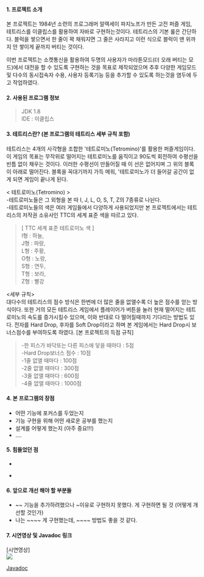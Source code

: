 #### 1. 프로젝트 소개
본 프로젝트는 1984년 소련의 프로그래머 알렉세이 파지노프가 만든 고전 퍼즐 게임, 테트리스를 이클립스를 활용하여 자바로 구현하는것이다. 
테트리스의 기본 룰은 간단하다. 블럭을 쌓으면서 한 줄이 꽉 채워지면 그 줄은 사라지고 이런 식으로 블럭이 맨 위까지 안 쌓이게 끝까지 버티는 것이다.

이번 프로젝트는 소켓통신을 활용하여 두명의 사용자가 마라톤모드(더 오래 버티는 모드)에서 대전을 할 수 있도록 구현하는 것을 목표로 제작되었으며
추후 다양한 게임모드 및 다수의 동시접속자 수용, 사용자 등록기능 등을 추가할 수 있도록 하는것을 염두에 두고 작업하였다.

#### 2. 사용된 프로그램 정보
>JDK 1.8    
>IDE : 이클립스    

#### 3. 테트리스란? (본 프로그램의 테트리스 세부 규칙 포함)
테트리스는 4개의 사각형을 조합한 '테트로미노(Tetromino)'를 활용한 퍼즐게임이다. 이 게임의 목표는 무작위로 떨어지는 테트로미노를 움직이고 90도씩 회전하여 수평선을 빈틈 없이 채우는 것이다. 이러한 수평선이 만들어질 때 이 선은 없어지며 그 위의 블록이 아래로 떨어진다. 블록을 꼭대기까지 가득 메워, '테트로미노가 더 들어갈 공간이 없게 되면 게임이 끝나게 된다.

< 테트로미노(Tetromino) >    
-테트로미노들은 그 외형을 본 따 I, J, L, O, S, T, Z의 7종류로 나뉜다.    
-테트로미노들의 색은 여러 게임들에서 다양하게 사용되었지만 본 프로젝트에서는 테트리스의 저작권 소유사인 TTC의 세계 표준 색을 따르고 있다.    
>[ TTC 세계 표준 테트로미노 색 ]     
>I형 : 하늘,     
>J형 : 파랑,      
>L형 : 주황,      
>O형 : 노랑,      
>S형 : 연두,      
>T형 : 보라,      
>Z형 : 빨강     

<세부 규칙>     
대다수의 테트리스의 점수 방식은 한번에 더 많은 줄을 없앨수록 더 높은 점수를 얻는 방식이다. 또한 거의 모든 테트리스 게임에서 플레이어가 버튼을 눌러 현재 떨어지는 테트로미노의 속도를 증가시킬수 있으며, 이와 반대로 다 떨어질때까지 기다리는 방법도 있다. 전자를 Hard Drop, 후자를 Soft Drop이라고 하며 본 게임에서는 Hard Drop시 보너스점수를 부여하도록 하였다.
[본 프로젝트의 득점 규칙]     
>-한 피스가 바닥또는 다른 피스에 닿을 때마다 : 5점         
>-Hard Drop보너스 점수 : 10점     
>-1줄 없앨 때마다 : 100점     
>-2줄 없앨 때마다 : 300점     
>-3줄 없앨 때마다 : 600점     
>-4줄 없앨 때마다 : 1000점     

#### 4. 본 프로그램의 장점
- 어떤 기능에 포커스를 두었는지 
- 기능 구현을 위해 어떤 새로운 공부를 했는지
- 설계를 어떻게 했는지 (아주 중요!!!) 
- .... 
	
#### 5. 힘들었던 점
- ~~~ 구현에 ~~~ 지식이 필요했는데 그 부분이 어려웠다. 그래서 이 부분을 ~~~~ 하여 해결했다.
- ~~~~ 하려고 했는데 ~~~ 한 이유로 쉽게 구현할 수 없었다. 그래서 이 부분을 ~~~~ 하여 해결했다.
#### 6. 앞으로 개선 해야 할 부분들
- ~~ 기능을 추가하려했으나 ~이유로 구현하지 못했다. 게 구현하면 될 것 (어떻게 개선할 것인가)
- 나는 ~~~~ 게 구현했는데, ~~~~ 방법도 좋을 것 같다.
#### 7. 시연영상 및 Javadoc 링크
<div>
[시연영상]<br><a href="https://www.youtube.com/watch?v=CrOOapnzwMk" target="_blank"><image src = "https://img.youtube.com/vi/CrOOapnzwMk/mqdefault.jpg"></a>	
</div>

[Javadoc](https://rlaquddn05.github.io/tetris/Tetris/doc/index.html)  
